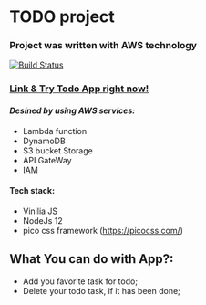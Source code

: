 # TODO project
### Project was written with AWS technology
[![Build Status](https://cdn2.scratch.mit.edu/get_image/gallery/28588433_170x100.png)](http://renjeka-todo-bucket.s3-website.us-east-2.amazonaws.com/)

### [Link & Try Todo App right now!](http://renjeka-todo-bucket.s3-website.us-east-2.amazonaws.com/)


#### _Desined by using AWS services:_
* Lambda function
* DynamoDB
* S3 bucket Storage
* API GateWay
* IAM


#### **Tech stack:**
* Vinilia JS
* NodeJs 12
* pico css framework (https://picocss.com/)


## What You can do with App?:
- Add you favorite task for todo;
- Delete your todo task, if it has been done;